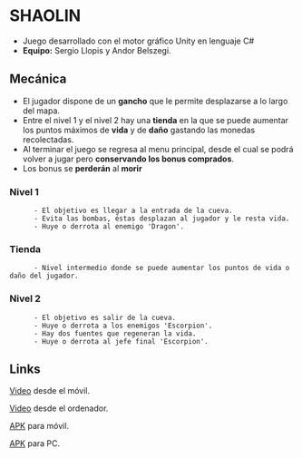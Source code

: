 # SHAOLIN

  - Juego desarrollado con el motor gráfico Unity en lenguaje C#
  - **Equipo:** Sergio Llopis y Andor Belszegi.

## Mecánica

  - El jugador dispone de un **gancho** que le permite desplazarse a lo largo del mapa.
  - Entre el nivel 1 y el nivel 2 hay una **tienda** en la que se puede aumentar los puntos máximos de **vida** y de **daño** gastando las monedas recolectadas.
  - Al terminar el juego se regresa al menu principal, desde el cual se podrá volver a jugar pero **conservando los bonus comprados**.
  - Los bonus se **perderán** al **morir**

### Nivel 1
          - El objetivo es llegar a la entrada de la cueva.
          - Evita las bombas, éstas desplazan al jugador y le resta vida.
          - Huye o derrota al enemigo 'Dragon'.
### Tienda
          - Nivel intermedio donde se puede aumentar los puntos de vida o daño del jugador.

### Nivel 2
          - El objetivo es salir de la cueva.
          - Huye o derrota a los enemigos 'Escorpion'.
          - Hay dos fuentes que regeneran la vida.
          - Huye o derrota al jefe final 'Escorpion'.
  
## Links
[Video](https://youtu.be/ECcps78vVHo) desde el móvil.

[Video](https://youtu.be/7KERcdpfaxY) desde el ordenador.

[APK](https://drive.google.com/file/d/1tvE_Iuk623aQ53po6gMcDEIoVvCDqQWD/view?usp=drive_link) para móvil.

[APK](https://drive.google.com/file/d/1bNcjklq2s0fztJSfSBaJ9_AJbXw7z9Tc/view?usp=drive_link) para PC.
